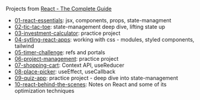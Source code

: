 Projects from [React - The Complete Guide](https://www.udemy.com/course/react-the-complete-guide-incl-redux)

- [01-react-essentials](./01-react-essentials/): jsx, components, props, state-managment
- [02-tic-tac-toe](./02-tic-tac-toe/): state-management deep dive, lifting state up
- [03-investment-calculator](/03-investment-calculator/): practice project
- [04-sytling-react-apps](/04-styling-react-apps/): working with css - modules, styled components, tailwind
- [05-timer-challenge](./05-timer-challenge/): refs and portals
- [06-project-management](./06-project-management/): practice project
- [07-shopping-cart](./07-shopping-cart/): Context API, useReducer
- [08-place-picker](./08-place-picker/): useEffect, useCallback
- [09-quiz-app](./09-quiz-app/): practice project - deep dive into state-management
- [10-react-behind-the-scenes](./10-react-behind-the-scenes): Notes on React and some of its optimization techniques

